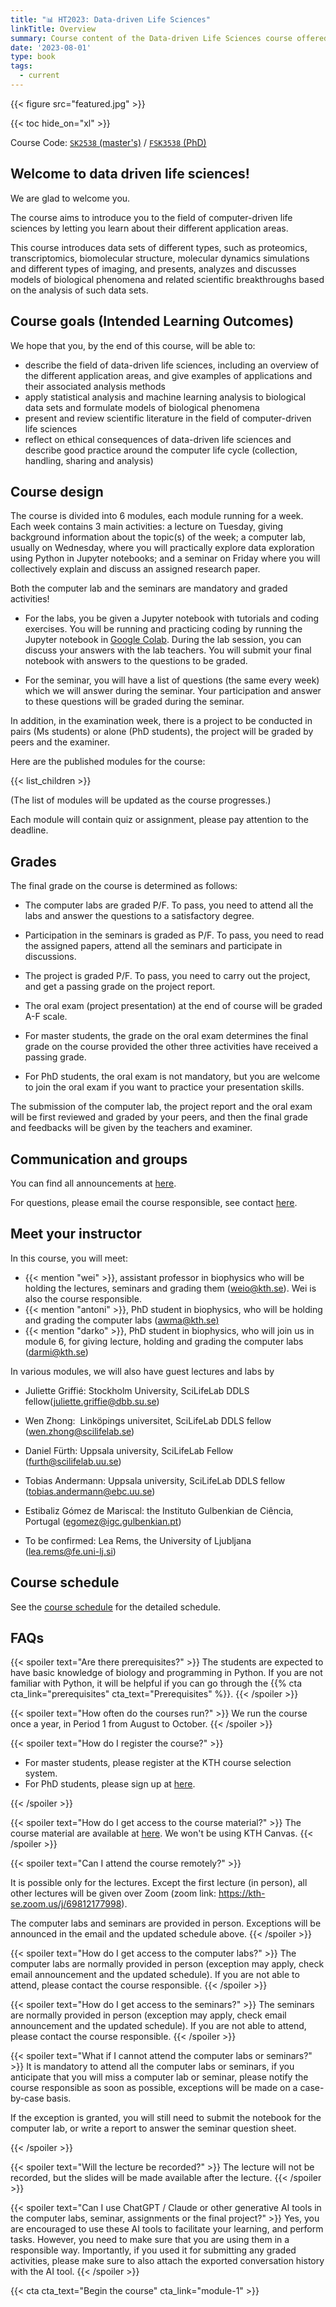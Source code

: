 ```yaml
---
title: "📊 HT2023: Data-driven Life Sciences"
linkTitle: Overview
summary: Course content of the Data-driven Life Sciences course offered in 2023.
date: '2023-08-01'
type: book
tags:
  - current
---
```


{{< figure src="featured.jpg" >}}

{{< toc hide_on="xl" >}}

Course Code: [`SK2538` (master's)](https://www.kth.se/student/kurser/kurs/SK2538) / [`FSK3538` (PhD)](https://www.kth.se/student/kurser/kurs/FSK3538)

Welcome to data driven life sciences!
-------------------------------------

We are glad to welcome you.

The course aims to introduce you to the field of computer-driven life sciences by letting you learn about their different application areas.

This course introduces data sets of different types, such as proteomics, transcriptomics, biomolecular structure, molecular dynamics simulations and different types of imaging, and presents, analyzes and discusses models of biological phenomena and related scientific breakthroughs based on the analysis of such data sets.

## Course goals (Intended Learning Outcomes)

We hope that you, by the end of this course, will be able to:

-   describe the field of data-driven life sciences, including an overview of the different application areas, and give examples of applications and their associated analysis methods
-   apply statistical analysis and machine learning analysis to biological data sets and formulate models of biological phenomena
-   present and review scientific literature in the field of computer-driven life sciences
-   reflect on ethical consequences of data-driven life sciences and describe good practice around the computer life cycle (collection, handling, sharing and analysis)

## Course design

The course is divided into 6 modules, each module running for a week. Each week contains 3 main activities: a lecture on Tuesday, giving background information about the topic(s) of the week; a computer lab, usually on Wednesday, where you will practically explore data exploration using Python in Jupyter notebooks; and a seminar on Friday where you will collectively explain and discuss an assigned research paper.

Both the computer lab and the seminars are mandatory and graded activities!

- For the labs, you be given a Jupyter notebook with tutorials and coding exercises. You will be running and practicing coding by running the Jupyter notebook in [Google Colab](https://colab.research.google.com/?utm_source=scs-index). During the lab session, you can discuss your answers with the lab teachers. You will submit your final notebook with answers to the questions to be graded.

- For the seminar, you will have a list of questions (the same every week) which we will answer during the seminar. Your participation and answer to these questions will be graded during the seminar.

In addition, in the examination week, there is a project to be conducted in pairs (Ms students) or alone (PhD students), the project will be graded by peers and the examiner.

Here are the published modules for the course:

{{< list_children >}}

(The list of modules will be updated as the course progresses.)

Each module will contain quiz or assignment, please pay attention to the deadline.

## Grades

The final grade on the course is determined as follows:

-   The computer labs are graded P/F. To pass, you need to attend all the labs and answer the questions to a satisfactory degree.
-   Participation in the seminars is graded as P/F. To pass, you need to read the assigned papers, attend all the seminars and participate in discussions.
-   The project is graded P/F. To pass, you need to carry out the project, and get a passing grade on the project report.
-   The oral exam (project presentation) at the end of course will be graded A-F scale.

-   For master students, the grade on the oral exam determines the final grade on the course provided the other three activities have received a passing grade.
-   For PhD students, the oral exam is not mandatory, but you are welcome to join the oral exam if you want to practice your presentation skills.

The submission of the computer lab, the project report and the oral exam will be first reviewed and graded by your peers, and then the final grade and feedbacks will be given by the teachers and examiner.

## Communication and groups

You can find all announcements at [here](/post/).

For questions, please email the course responsible, see contact [here](/contact/).

## Meet your instructor

In this course, you will meet:
-   {{< mention "wei" >}}, assistant professor in biophysics who will be holding the lectures, seminars and grading them (<weio@kth.se>). Wei is also the course responsible.
-   {{< mention "antoni" >}}, PhD student in biophysics, who will be holding and grading the computer labs ([awma@kth.se)](mailto:awma@kth.se)
-   {{< mention "darko" >}}, PhD student in biophysics, who will join us in module 6, for giving lecture, holding and grading the computer labs (<darmi@kth.se>)

In various modules, we will also have guest lectures and labs by

-   Juliette Griffié: Stockholm University, SciLifeLab DDLS fellow(<juliette.griffie@dbb.su.se>)
-   Wen Zhong:  Linköpings universitet, SciLifeLab DDLS fellow (<wen.zhong@scilifelab.se>)
-   Daniel Fürth: Uppsala university, SciLifeLab Fellow (<furth@scilifelab.uu.se>)
-   Tobias Andermann: Uppsala university, SciLifeLab DDLS fellow (<tobias.andermann@ebc.uu.se>)
-   Estibaliz Gómez de Mariscal: the Instituto Gulbenkian de Ciência, Portugal (<egomez@igc.gulbenkian.pt>)

-   To be confirmed: Lea Rems, the University of Ljubljana (<lea.rems@fe.uni-lj.si>)

## Course schedule

See the [course schedule](./schedule/) for the detailed schedule.

## FAQs

{{< spoiler text="Are there prerequisites?" >}}
The students are expected to have basic knowledge of biology and programming in Python. If you are not familiar with Python, it will be helpful if you can go through the {{% cta cta_link="prerequisites" cta_text="Prerequisites" %}}.
{{< /spoiler >}}

{{< spoiler text="How often do the courses run?" >}}
We run the course once a year, in Period 1 from August to October.
{{< /spoiler >}}

{{< spoiler text="How do I register the course?" >}}

-   For master students, please register at the KTH course selection system.
-   For PhD students, please sign up at [here](https://forms.gle/T8gtrsJL3nf1Dqwf6).

{{< /spoiler >}}

{{< spoiler text="How do I get access to the course material?" >}}
The course material are available at [here](https://ddls.aicell.io). We won't be using KTH Canvas.
{{< /spoiler >}}

{{< spoiler text="Can I attend the course remotely?" >}}

It is possible only for the lectures. Except the first lecture (in person), all other lectures will be given over Zoom (zoom link: https://kth-se.zoom.us/j/69812177998).

The computer labs and seminars are provided in person. Exceptions will be announced in the email and the updated schedule above.
{{< /spoiler >}}

{{< spoiler text="How do I get access to the computer labs?" >}}
The computer labs are normally provided in person (exception may apply, check email announcement and the updated schedule). If you are not able to attend, please contact the course responsible.
{{< /spoiler >}}

{{< spoiler text="How do I get access to the seminars?" >}}
The seminars are normally provided in person (exception may apply, check email announcement and the updated schedule). If you are not able to attend, please contact the course responsible.
{{< /spoiler >}}

{{< spoiler text="What if I cannot attend the computer labs or seminars?" >}}
It is mandatory to attend all the computer labs or seminars, if you anticipate that you will miss a computer lab or seminar, please notify the course responsible as soon as possible, exceptions will be made on a case-by-case basis.

If the exception is granted, you will still need to submit the notebook for the computer lab, or write a report to answer the seminar question sheet.

{{< /spoiler >}}

{{< spoiler text="Will the lecture be recorded?" >}}
The lecture will not be recorded, but the slides will be made available after the lecture.
{{< /spoiler >}}

{{< spoiler text="Can I use ChatGPT / Claude or other generative AI tools in the computer labs, seminar, assignments or the final project?" >}}
Yes, you are encouraged to use these AI tools to facilitate your learning, and perform tasks. However, you need to make sure that you are using them in a responsible way. Importantly, if you used it for submitting any graded activities, please make sure to also attach the exported conversation history with the AI tool.
{{< /spoiler >}}

{{< cta cta_text="Begin the course" cta_link="module-1" >}}
